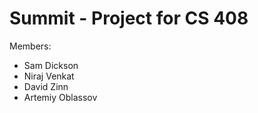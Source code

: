 Summit - Project for CS 408
======



Members:
 - Sam Dickson
 - Niraj Venkat
 - David Zinn
 - Artemiy Oblassov
